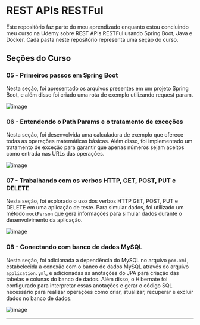 # REST APIs RESTFul

Este repositório faz parte do meu aprendizado enquanto estou concluindo meu curso na Udemy sobre REST APIs RESTFul usando Spring Boot, Java e Docker. Cada pasta neste repositório representa uma seção do curso.

## Seções do Curso

### 05 - Primeiros passos em Spring Boot
Nesta seção, foi apresentado os arquivos presentes em um projeto Spring Boot, e além disso foi criado uma rota de exemplo utilizando request param.

![image](https://github.com/LeonardoScatolin/rest_with_spring_boot_and_java/assets/122055877/536caf19-91a4-48d1-8e0b-a5df1cd76af1)


### 06 - Entendendo o Path Params e o tratamento de exceções
Nesta seção, foi desenvolvida uma calculadora de exemplo que oferece todas as operações matemáticas básicas. Além disso, foi implementado um tratamento de exceção para garantir que apenas números sejam aceitos como entrada nas URLs das operações.

![image](https://github.com/LeonardoScatolin/rest_with_spring_boot_and_java/assets/122055877/c87bb862-555a-4044-9b6b-3c4847036fda)

### 07 - Trabalhando com os verbos HTTP, GET, POST, PUT e DELETE
Nesta seção, foi explorado o uso dos verbos HTTP GET, POST, PUT e DELETE em uma aplicação de teste. Para simular dados, foi utilizado um método `mockPerson` que gera informações para simular dados durante o desenvolvimento da aplicação.

![image](https://github.com/LeonardoScatolin/rest_with_spring_boot_and_java/assets/122055877/b2b7390c-d4a6-4c3c-a9f8-2038292f640b)

### 08 - Conectando com banco de dados MySQL
Nesta seção, foi adicionada a dependência do MySQL no arquivo `pom.xml`, estabelecida a conexão com o banco de dados MySQL através do arquivo `application.yml`, e adicionadas as anotações do JPA para criação das tabelas e colunas do banco de dados. Além disso, o Hibernate foi configurado para interpretar essas anotações e gerar o código SQL necessário para realizar operações como criar, atualizar, recuperar e excluir dados no banco de dados.

![image](https://github.com/LeonardoScatolin/rest_with_spring_boot_and_java/assets/122055877/35310ba3-b58d-4cfd-94de-9ee0fa257365)





---
